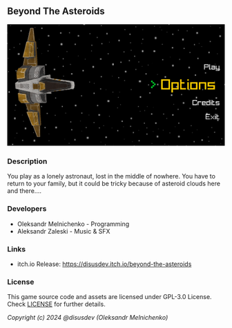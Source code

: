 ## Beyond The Asteroids

![Beyond The Asteroids](screenshots/screenshot000.png "Beyond The Asteroids")

### Description

You play as a lonely astronaut, lost in the middle of nowhere. You have to return to your family, but it could be tricky because of asteroid clouds here and there....

### Developers

 - Oleksandr Melnichenko - Programming
 - Aleksandr Zaleski - Music & SFX

### Links

 - itch.io Release: https://disusdev.itch.io/beyond-the-asteroids

### License

This game source code and assets are licensed under GPL-3.0 License. Check [LICENSE](LICENSE) for further details.

*Copyright (c) 2024 @disusdev (Oleksandr Melnichenko)*